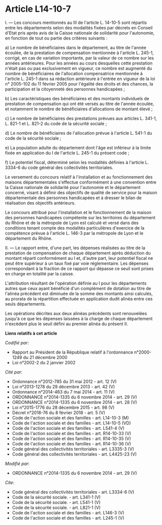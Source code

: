 # Article L14-10-7

I. ― Les concours mentionnés au III de l'article L. 14-10-5 sont répartis entre les départements selon des modalités fixées
par décrets en Conseil d'Etat pris après avis de la Caisse nationale de solidarité pour l'autonomie, en fonction de tout ou
partie des critères suivants : 

a) Le nombre de bénéficiaires dans le département, au titre de l'année écoulée, de la prestation de compensation mentionnée à
l'article L. 245-1, corrigé, en cas de variation importante, par la valeur de ce nombre sur les années antérieures. Pour les
années au cours desquelles cette prestation n'était pas ou pas exclusivement en vigueur, ce nombre est augmenté du nombre de
bénéficiaires de l'allocation compensatrice mentionnée à l'article L. 245-1 dans sa rédaction antérieure à l'entrée en
vigueur de la loi n° 2005-102 du 11 février 2005 pour l'égalité des droits et des chances, la participation et la citoyenneté
des personnes handicapées ; 

b) Les caractéristiques des bénéficiaires et des montants individuels de prestation de compensation qui ont été versés au
titre de l'année écoulée, et notamment le nombre de bénéficiaires d'allocations de montant élevé ; 

c) Le nombre de bénéficiaires des prestations prévues aux articles L. 341-1, L. 821-1 et L. 821-2 du code de la sécurité
sociale ; 

d) Le nombre de bénéficiaires de l'allocation prévue à l'article L. 541-1 du code de la sécurité sociale ; 

e) La population adulte du département dont l'âge est inférieur à la limite fixée en application du I de l'article L. 245-1
du présent code ; 

f) Le potentiel fiscal, déterminé selon les modalités définies à l'article L. 3334-6 du code général des collectivités
territoriales. 

Le versement du concours relatif à l'installation et au fonctionnement des maisons départementales s'effectue conformément à
une convention entre la Caisse nationale de solidarité pour l'autonomie et le département concerné, visant à définir des
objectifs de qualité de service pour la maison départementale des personnes handicapées et à dresser le bilan de réalisation
des objectifs antérieurs. 

Le concours attribué pour l'installation et le fonctionnement de la maison des personnes handicapées compétente sur les
territoires du département du Rhône et de la métropole de Lyon est calculé et versé dans des conditions tenant compte des
modalités particulières d'exercice de la compétence prévue à l'article L. 146-3 par la métropole de Lyon et le département du
Rhône. 

II. ― Le rapport entre, d'une part, les dépenses réalisées au titre de la prestation de compensation de chaque département
après déduction du montant réparti conformément au I et, d'autre part, leur potentiel fiscal ne peut être supérieur à un taux
fixé par voie réglementaire. Les dépenses correspondant à la fraction de ce rapport qui dépasse ce seuil sont prises en
charge en totalité par la caisse. 

L'attribution résultant de l'opération définie au I pour les départements autres que ceux ayant bénéficié d'un complément de
dotation au titre de l'alinéa précédent est diminuée de la somme des montants ainsi calculés, au prorata de la répartition
effectuée en application dudit alinéa entre ces seuls départements. 

Les opérations décrites aux deux alinéas précédents sont renouvelées jusqu'à ce que les dépenses laissées à la charge de
chaque département n'excèdent plus le seuil défini au premier alinéa du présent II.

**Liens relatifs à cet article**

_Codifié par_:

  - Rapport au Président de la République relatif à l'ordonnance n°2000-1249 du 21 décembre 2000
  - Loi n°2002-2 du 2 janvier 2002

_Cité par_:

  - Ordonnance n°2012-785 du 31 mai 2012 - art. 12 (V)
  - Loi n°2013-1278 du 29 décembre 2013 - art. 42 (V)
  - Ordonnance n°2014-463 du 7 mai 2014 - art. 11 (V)
  - ORDONNANCE n°2014-1335 du 6 novembre 2014 - art. 29 (V)
  - ORDONNANCE n°2014-1335 du 6 novembre 2014 - art. 28 (V)
  - Loi n°2015-1776 du 28 décembre 2015 - art. 98 (V)
  - Décret n°2018-76 du 8 février 2018 - art. 5 (V)
  - Code de l'action sociale et des familles - art. L14-10-3 (M)
  - Code de l'action sociale et des familles - art. L14-10-5 (VD)
  - Code de l'action sociale et des familles - art. L541-4 (V)
  - Code de l'action sociale et des familles - art. R14-10-33 (V)
  - Code de l'action sociale et des familles - art. R14-10-35 (V)
  - Code de l'action sociale et des familles - art. R14-10-36 (V)
  - Code général des collectivités territoriales - art. L3335-3 (V)
  - Code général des collectivités territoriales - art. L4425-23 (V)

_Modifié par_:

  - ORDONNANCE n°2014-1335 du 6 novembre 2014 - art. 29 (V)

_Cite_:

  - Code général des collectivités territoriales - art. L3334-6 (V)
  - Code de la sécurité sociale. - art. L341-1 (V)
  - Code de la sécurité sociale. - art. L541-1 (V)
  - Code de la sécurité sociale. - art. L821-1 (V)
  - Code de l'action sociale et des familles - art. L146-3 (V)
  - Code de l'action sociale et des familles - art. L245-1 (V)
